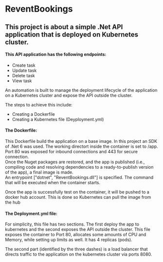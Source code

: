 # ReventBookings

<h2>This project is about a simple .Net API application that is deployed on Kubernetes cluster.</h2>
<h4>This API application has the following endpoints:</h4>
<ul>
  <li>Create task</li>
  <li>Update task</li>
  <li>Delete task</li>
  <li>View task</li>
</ul>

An automation is built to manage the deployment lifecycle of the application on a Kubernetes cluster and expose the API outside the cluster.

The steps to achieve this include:
<ul>
  <li>Creating a Dockerfile</li>
  <li>Creating a Kubernetes file (Deyployment.yml)</li>
</ul>

<h4>The Dockerfile:</h4>
<p>This Dockerfile build the application on a base image. In this project an SDK of .Net 6 was used. The working directort inside the container is set to /app. <br>
Port 80 was exposed for inbound connections and 443 for secure connection.<br>
Once the Nuget packages are restored, and the app is published (i.e., compiling code and resolving dependencies to a ready-to-publish version of the app), a final image is made.<br>
An entrypoint ["dotnet", "ReventBookings.dll"] is specified. The command that will be executed when the container starts. </p>
<p>Once the app is successfully test on the container, it will be pushed to a docker hub account. This is done so Kubernetes can pull the image from the hub</p>

<h4>The Deployment.yml file:</h4>
<p>For simplicity, this file has two sections. The first deploy the app to kubernetes and the second exposes the API outside the cluster.
This file exposes the container to Port 80, allocates some amounts of CPU and Memory, while setting up limits as well. It has 4 replicas (pods).
<p>The second part (identified by the three dashes) is a load balancer that directs traffic to the application on the kubernetes cluster via ports 8080.




